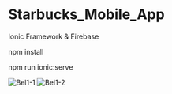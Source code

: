 # Starbucks_Mobile_App
Ionic Framework & Firebase


npm install

npm run ionic:serve


![Bel1-1](https://user-images.githubusercontent.com/50195220/110191464-a2882880-7e39-11eb-901a-0c14cd211ce5.jpg)
![Bel1-2](https://user-images.githubusercontent.com/50195220/110191469-a6b44600-7e39-11eb-8078-5b17db471a55.jpg)
